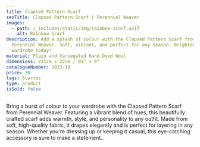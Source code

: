 ```yaml
---
title: Clapsed Pattern Scarf
seoTitle: Clapsed Pattern Scarf | Perennial Weaver
images:
  - path: /_includes/static/img/rainbow-scarf.avif
    alt: Rainbow Scarf
description: Add a splash of colour with the Clapsed Pattern Scarf from
  Perennial Weaver. Soft, vibrant, and perfect for any season. Brighten up your
  wardrobe today!
material: Plain and Variegated Hand Dyed Wool
dimensions: 231cm x 22cm / 91" x 9"
catalogueNumber: 2023-18
price: 70
tags: Scarves
type: product
isSold: false
---
```

Bring a burst of colour to your wardrobe with the Clapsed Pattern Scarf from Perennial Weaver. Featuring a vibrant blend of hues, this beautifully crafted scarf adds warmth, style, and personality to any outfit. Made from soft, high-quality fabric, it drapes elegantly and is perfect for layering in any season. Whether you're dressing up or keeping it casual, this eye-catching accessory is sure to make a statement..
